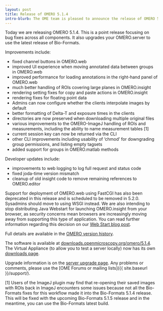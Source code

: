 ```yaml
---
layout: post
title: Release of OMERO 5.1.4
intro-blurb: The OME team is pleased to announce the release of OMERO 5.1.4
---
```

Today we are releasing OMERO 5.1.4. This is a point release focusing on bug fixes across all components. It also upgrades your OMERO.server to use the latest release of Bio-Formats.

Improvements include:

* fixed channel buttons in OMERO.web
* improved UI experience when moving annotated data between groups in OMERO.web
* improved performance for loading annotations in the right-hand panel of OMERO.web
* much better handling of ROIs covering large planes in OMERO.insight
* rendering setting fixes for copy and paste actions in OMERO.insight
* rendering fixes for floating point data
* Admins can now configure whether the clients interpolate images by default
* better formatting of Delta-T and exposure times in the clients
* directories are now preserved when downloading multiple original files
* various improvements to the OMERO-ImageJ handling of ROIs and measurements, including the ability to name measurement tables [1]
* current session key can now be returned via the CLI
* other CLI improvements including usability of ‘chmod’ for downgrading group permissions, and listing empty tagsets
* added support for groups in OMERO.matlab methods

Developer updates include:

* improvements to web logging to log full request and status code
* fixed joda-time version mismatch
* cleanup of old insight code to remove remaining references to OMERO.editor

Support for deployment of OMERO.web using FastCGI has also been deprecated in this release and is scheduled to be removed in 5.2.0. Sysadmins should move to using WSGI instead. We are also intending to stop distributing Java Webstart for launching OMERO.insight from your browser, as security concerns mean browsers are increasingly moving away from supporting this type of application. You can read further information regarding this decision on our [Web Start blog post](http://blog.openmicroscopy.org/tech-issues/future-plans/2015/09/23/java-web-start/).

Full details are available in the [OMERO version history](https://docs.openmicroscopy.org/omero/5.1.4/users/history.html).

The software is available at [downloads.openmicroscopy.org/omero/5.1.4](http://downloads.openmicroscopy.org/omero/5.1.4).
The Virtual Appliance (to allow you to test a server locally) now has its own [downloads page](http://downloads.openmicroscopy.org/omero-virtual-appliance/5.1.4/).

Upgrade information is on the [server upgrade page](https://docs.openmicroscopy.org/omero/5.1.4/sysadmins/server-upgrade.html).
Any problems or comments, please use the [OME Forums or mailing lists]({{ site.baseurl }}/support/).

[1] Users of the ImageJ plugin may find that re-opening their saved images with ROIs back in ImageJ encounters some issues because not all the Bio-Formats fixes for this workflow made it into the Bio-Formats 5.1.4 release. This will be fixed with the upcoming Bio-Formats 5.1.5 release and in the meantime, you can use the Bio-Formats latest build.
